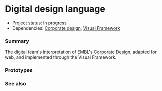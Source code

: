 # Digital design language   

- Project status: In progress
- Dependencies: [Corporate design](corporate-design.md), [Visual Framework](visual-framework.md)

### Summary

The digital team's interpretation of EMBL's [Corporate Design](corporate-design.md), adapted for web, and implemented through the Visual Framework.

### Prototypes


### See also
